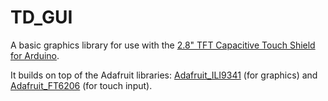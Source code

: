# TD_GUI

A basic graphics library for use with the [2.8" TFT Capacitive Touch Shield for Arduino](https://www.adafruit.com/product/1947).

It builds on top of the Adafruit libraries: [Adafruit_ILI9341](https://github.com/adafruit/Adafruit_ILI9341) (for graphics) and [Adafruit_FT6206](https://github.com/adafruit/Adafruit_FT6206_Library) (for touch input).

